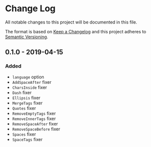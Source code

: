 # Change Log

All notable changes to this project will be documented in this file.

The format is based on [Keep a Changelog](http://keepachangelog.com/) 
and this project adheres to [Semantic Versioning](http://semver.org/).

## 0.1.0 - 2019-04-15
### Added
- `language` option
- `AddSpaceAfter` fixer
- `CharsInside` fixer
- `Dash` fixer
- `Ellipsis` fixer
- `MergeTags` fixer
- `Quotes` fixer
- `RemoveEmptyTags` fixer
- `RemoveInnerTags` fixer
- `RemoveSpaceAfter` fixer
- `RemoveSpaceBefore` fixer
- `Spaces` fixer
- `SpaceTags` fixer
